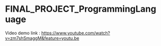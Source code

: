 # FINAL_PROJECT_ProgrammingLanguage

Video demo link : https://www.youtube.com/watch?v=zm7shSmaggM&feature=youtu.be
